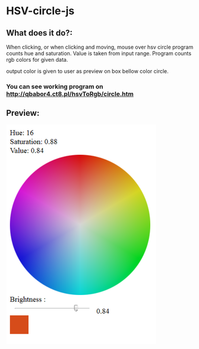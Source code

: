 # HSV-circle-js

## What does it do?:
  When clicking, or when clicking and moving, mouse over hsv circle program counts hue and saturation. Value is taken from input range.
  Program counts rgb colors for given data.
  
  output color is given to user as preview on box bellow color circle.
  
  ### You can see working program on http://qbabor4.ct8.pl/hsvToRgb/circle.htm 
  
  ## Preview:
  
![Alt text](https://github.com/qbabor4/HSV-circle-js/blob/master/preview.png?raw=true "Optional Title")
